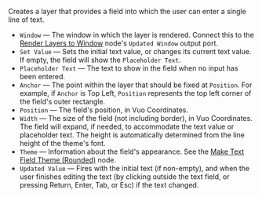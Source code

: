 Creates a layer that provides a field into which the user can enter a single line of text.

   - `Window` — The window in which the layer is rendered. Connect this to the [Render Layers to Window](vuo-node://vuo.layer.render.window2) node's `Updated Window` output port.
   - `Set Value` — Sets the initial text value, or changes its current text value.  If empty, the field will show the `Placeholder Text`.
   - `Placeholder Text` — The text to show in the field when no input has been entered.
   - `Anchor` — The point within the layer that should be fixed at `Position`.  For example, if `Anchor` is Top Left, `Position` represents the top left corner of the field's outer rectangle.
   - `Position` — The field's position, in Vuo Coordinates.
   - `Width` — The size of the field (not including border), in Vuo Coordinates.  The field will expand, if needed, to accommodate the text value or placeholder text.  The height is automatically determined from the line height of the theme's font.
   - `Theme` — Information about the field's appearance.  See the [Make Text Field Theme (Rounded)](vuo-node://vuo.ui.make.theme.text.rounded) node.
   - `Updated Value` — Fires with the initial text (if non-empty), and when the user finishes editing the text (by clicking outside the text field, or pressing Return, Enter, Tab, or Esc) if the text changed.
